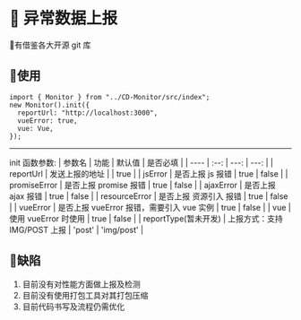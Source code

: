 # :tada: 异常数据上报

:clown_face:有借鉴各大开源 git 库

## :bookmark:使用

```
import { Monitor } from "../CD-Monitor/src/index";
new Monitor().init({
  reportUrl: "http://localhost:3000",
  vueError: true,
  vue: Vue,
});
```

---

init 函数参数:
| 参数名 | 功能 | 默认值 | 是否必填 |
| ---- | :--: | ---: | ---: |
| reportUrl | 发送上报的地址 | | true |
| jsError | 是否上报 js 报错 | true | false |
| promiseError | 是否上报 promise 报错 | true | false |
| ajaxError | 是否上报 ajax 报错 | true | false |
| resourceError | 是否上报 资源引入 报错 | true | false |
| vueError | 是否上报 vueError 报错，需要引入 vue 实例 | true | false |
| vue | 使用 vueError 时使用 | true | false |
| reportType(暂未开发) | 上报方式：支持 IMG/POST 上报 | 'post' | 'img/post' |

## :bug:缺陷

1. 目前没有对性能方面做上报及检测
2. 目前没有使用打包工具对其打包压缩
3. 目前代码书写及流程仍需优化
